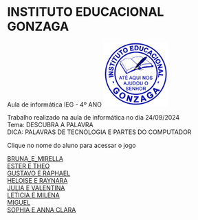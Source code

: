 # INSTITUTO EDUCACIONAL GONZAGA
<html lang="pt-br">

<html lang=”pt-br”>


Aula de informática IEG - 4º ANO
<img src="LOGO PNG.png" width="30%">

<p>Trabalho realizado na aula de informática no dia 24/09/2024<br>
Tema: DESCUBRA A PALAVRA<br>
DICA: PALAVRAS DE TECNOLOGIA E PARTES DO COMPUTADOR<br>

Clique no nome do aluno para acessar o jogo</p>
<a href="https://silvalaine.github.io/4-ano_IEG/BRUNA_E_MIRELLA/">BRUNA_E_MIRELLA</a><br>
<a href="https://silvalaine.github.io/4-ano_IEG/ESTER_E_THEO/">ESTER E THEO</a><br>
<a href="https://silvalaine.github.io/4-ano_IEG/GUSTAVO_E_RAPHAEL/">GUSTAVO E RAPHAEL</a><br>
<a href="https://silvalaine.github.io/4-ano_IEG/HELOISE_E_RAYNARA/">HELOISE E RAYNARA</a><br>
<a href="https://silvalaine.github.io/4-ano_IEG/JULIA_E_VALENTINA/">JULIA E VALENTINA</a><br>
<a href="https://silvalaine.github.io/4-ano_IEG/LETICIA_E_MILENA/">LETICIA E MILENA</a><br>
<a href="https://silvalaine.github.io/4-ano_IEG/MIGUEL/">MIGUEL</a><br>
<a href="https://silvalaine.github.io/4-ano_IEG/SOPHIA_E_ANNA_CLARA/">SOPHIA E ANNA CLARA</a><br>


